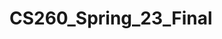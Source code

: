 # CS260_Spring_23_Final

[](https://github.com/TetherIO/CS260_Spring_23_Final/blob/main/Data%20Structures-2.jpg?raw=true)
[](https://github.com/TetherIO/CS260_Spring_23_Final/blob/main/Data%20Structures-3.jpg?raw=true)
[](https://github.com/TetherIO/CS260_Spring_23_Final/blob/main/Data%20Structures-4.jpg?raw=true)
[](https://github.com/TetherIO/CS260_Spring_23_Final/blob/main/Data%20Structures-5.jpg?raw=true)

